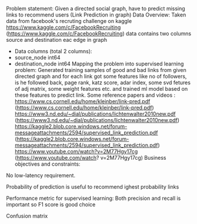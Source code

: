 Problem statement:
Given a directed social graph, have to predict missing links to recommend users (Link Prediction in graph)
Data Overview:
Taken data from facebook's recruting challenge on kaggle https://www.kaggle.com/c/FacebookRecruiting
(https://www.kaggle.com/c/FacebookRecruiting)
data contains two columns source and destination eac edge in graph
- Data columns (total 2 columns):
- source_node int64
- destination_node int64
Mapping the problem into supervised learning problem:
Generated training samples of good and bad links from given directed graph and for each link got
some features like no of followers, is he followed back, page rank, katz score, adar index, some svd
fetures of adj matrix, some weight features etc. and trained ml model based on these features to
predict link.
Some reference papers and videos :
https://www.cs.cornell.edu/home/kleinber/link-pred.pdf
(https://www.cs.cornell.edu/home/kleinber/link-pred.pdf)
https://www3.nd.edu/~dial/publications/lichtenwalter2010new.pdf
(https://www3.nd.edu/~dial/publications/lichtenwalter2010new.pdf)
https://kaggle2.blob.core.windows.net/forum-messageattachments/2594/supervised_link_prediction.pdf
(https://kaggle2.blob.core.windows.net/forum-messageattachments/2594/supervised_link_prediction.pdf)
https://www.youtube.com/watch?v=2M77Hgy17cg (https://www.youtube.com/watch?
v=2M77Hgy17cg)
Business objectives and constraints:

No low-latency requirement.

Probability of prediction is useful to recommend ighest probability links

Performance metric for supervised learning:
Both precision and recall is important so F1 score is good choice

Confusion matrix
